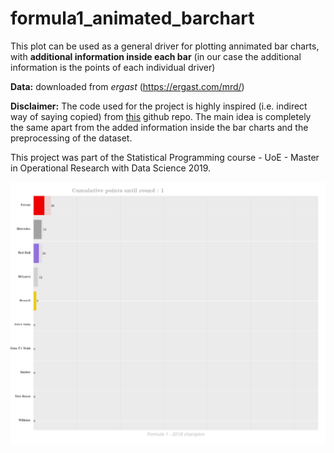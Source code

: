 # formula1_animated_barchart

This plot can be used as a general driver for plotting annimated bar charts, with **additional information inside each bar** (in our case the additional information is the points of each individual driver) 

**Data:** downloaded from *ergast* (https://ergast.com/mrd/)

**Disclaimer:** The code used for the project is highly inspired (i.e. indirect way of saying copied) from [this](https://github.com/amrrs/animated_bar_charts_in_R) github repo. The main idea is completely the same apart from the added information inside the bar charts and the preprocessing of the dataset.

This project was part of the Statistical Programming course - UoE - Master in Operational Research with Data Science 2019.

![GIF](formula1.gif)
